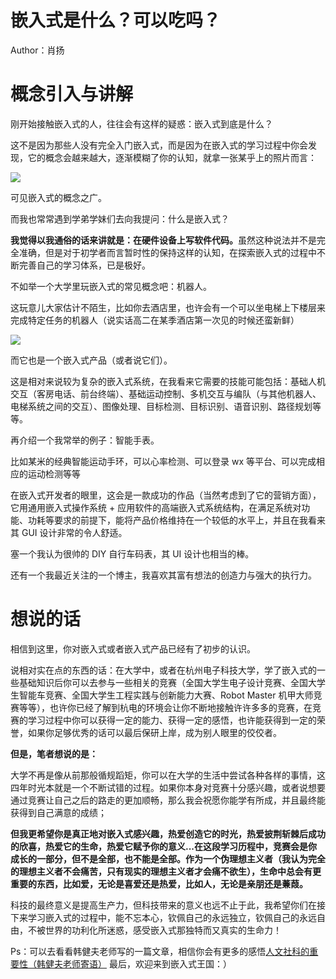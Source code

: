 # 嵌入式是什么？可以吃吗？

Author：肖扬

# 概念引入与讲解

刚开始接触嵌入式的人，往往会有这样的疑惑：嵌入式到底是什么？

这不是因为那些人没有完全入门嵌入式，而是因为在嵌入式的学习过程中你会发现，它的概念会越来越大，逐渐模糊了你的认知，就拿一张某乎上的照片而言：

![](https://hdu-cs-wiki.oss-cn-hangzhou.aliyuncs.com/boxcny07MPlh99IIS5yxAdL4iDb.png)

可见嵌入式的概念之广。

而我也常常遇到学弟学妹们去向我提问：什么是嵌入式？

<strong>我觉得以我通俗的话来讲就是：在硬件设备上写软件代码。</strong>虽然这种说法并不是完全准确，但是对于初学者而言暂时性的保持这样的认知，在探索嵌入式的过程中不断完善自己的学习体系，已是极好。

不如举一个大学里玩嵌入式的常见概念吧：机器人。

这玩意儿大家估计不陌生，比如你去酒店里，也许会有一个可以坐电梯上下楼层来完成特定任务的机器人（说实话高二在某季酒店第一次见的时候还蛮新鲜）

![](https://hdu-cs-wiki.oss-cn-hangzhou.aliyuncs.com/boxcn99MPmacSrXPkIgQ13FLABc.jpg)

而它也是一个嵌入式产品（或者说它们）。

这是相对来说较为复杂的嵌入式系统，在我看来它需要的技能可能包括：基础人机交互（客房电话、前台终端）、基础运动控制、多机交互与编队（与其他机器人、电梯系统之间的交互）、图像处理、目标检测、目标识别、语音识别、路径规划等等。

再介绍一个我常举的例子：智能手表。

比如某米的经典智能运动手环，可以心率检测、可以登录 wx 等平台、可以完成相应的运动检测等等

在嵌入式开发者的眼里，这会是一款成功的作品（当然考虑到了它的营销方面），它用通用嵌入式操作系统 + 应用软件的高端嵌入式系统结构，在满足系统对功能、功耗等要求的前提下，能将产品价格维持在一个较低的水平上，并且在我看来其 GUI 设计非常的令人舒适。

塞一个我认为很帅的 DIY 自行车码表，其 UI 设计也相当的棒。

还有一个我最近关注的一个博主，我喜欢其富有想法的创造力与强大的执行力。

# 想说的话

相信到这里，你对嵌入式或者嵌入式产品已经有了初步的认识。

说相对实在点的东西的话：在大学中，或者在杭州电子科技大学，学了嵌入式的一些基础知识后你可以去参与一些相关的竞赛（全国大学生电子设计竞赛、全国大学生智能车竞赛、全国大学生工程实践与创新能力大赛、Robot Master 机甲大师竞赛等等），也许你已经了解到杭电的环境会让你不断地接触许许多多的竞赛，在竞赛的学习过程中你可以获得一定的能力、获得一定的感悟，也许能获得到一定的荣誉，如果你足够优秀的话可以最后保研上岸，成为别人眼里的佼佼者。

<strong>但是，笔者想说的是：</strong>

大学不再是像从前那般循规蹈矩，你可以在大学的生活中尝试各种各样的事情，这四年时光本就是一个不断试错的过程。如果你本身对竞赛十分感兴趣，或者说想要通过竞赛让自己之后的路走的更加顺畅，那么我会祝愿你能学有所成，并且最终能获得到自己满意的成绩；

<strong>但我更希望你是真正地对嵌入式感兴趣，热爱创造它的时光，热爱披荆斩棘后成功的欣喜，热爱它的生命，热爱它赋予你的意义...在这段学习历程中，竞赛会是你成长的一部分，但不是全部，也不能是全部。作为一个伪理想主义者（我认为完全的理想主义者不会痛苦，只有现实的理想主义者才会痛不欲生），生命中总会有更重要的东西，比如爱，无论是喜爱还是热爱，比如人，无论是亲朋还是蒹葭。</strong>

科技的最终意义是提高生产力，但科技带来的意义也远不止于此，我希望你们在接下来学习嵌入式的过程中，能不忘本心，钦佩自己的永远独立，钦佩自己的永远自由，不被世界的功利化所迷惑，感受嵌入式那独特而又真实的生命力！

Ps：可以去看看韩健夫老师写的一篇文章，相信你会有更多的感悟[人文社科的重要性（韩健夫老师寄语）](../1.%E6%9D%AD%E7%94%B5%E7%94%9F%E5%AD%98%E6%8C%87%E5%8D%97/1.1%E4%BA%BA%E6%96%87%E7%A4%BE%E7%A7%91%E7%9A%84%E9%87%8D%E8%A6%81%E6%80%A7%EF%BC%88%E9%9F%A9%E5%81%A5%E5%A4%AB%E8%80%81%E5%B8%88%E5%AF%84%E8%AF%AD%EF%BC%89.md)
最后，欢迎来到嵌入式王国：）
